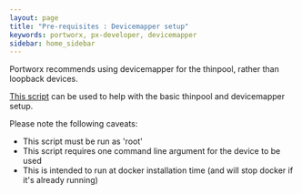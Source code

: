 ```yaml
---
layout: page
title: "Pre-requisites : Devicemapper setup"
keywords: portworx, px-developer, devicemapper
sidebar: home_sidebar
---
```

Portworx recommends using devicemapper for the thinpool, rather than loopback devices.

[This script](devicemapper-setup.html) can be used to help with the basic thinpool and devicemapper setup.

Please note the following caveats:

 * This script must be run as 'root'
 * This script requires one command line argument for the device to be used
 * This is intended to run at docker installation time (and will stop docker if it's already running)
